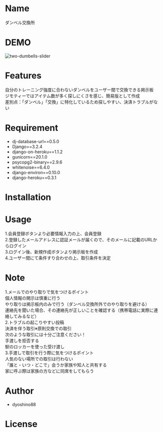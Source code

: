 # Name

ダンベル交換所

# DEMO

![two-dumbells-slider](https://github.com/dyoshino88/Django-app/assets/130971236/39053698-1194-4696-b763-6f0b181a8963)

# Features
自分のトレーニング強度に合わないダンベルをユーザー間で交換できる掲示板<br>
ジモティーではアイテム数が多く探しにくさを感じ、簡易版として作成<br>
差別点：「ダンベル」「交換」に特化しているため探しやすい、決済トラブルがない<br>

# Requirement

* dj-database-url==0.5.0
* Django==3.2.4
* django-on-heroku==1.1.2
* gunicorn==20.1.0
* psycopg2-binary==2.9.6
* whitenoise==6.4.0
* django-environ==0.10.0
* django-heroku==0.3.1

# Installation

# Usage

1.会員登録ボタンより必要情報入力の上、会員登録<br>
2.登録したメールアドレスに認証メールが届くので、そのメールに記載のURLからログイン<br>
3.ログイン後、新規作成ボタンより掲示板を作成<br>
4.ユーザー間にて条件すり合わせの上、取引条件を決定<br>

# Note

1.メールでのやり取りで気をつけるポイント<br>
個人情報の開示は慎重に行う<br>
やり取りは掲示板内のみで行う（ダンベル交換所外でのやり取りを避ける）<br>
連絡先を聞いた場合、その連絡先が正しいことを確認する（携帯電話に実際に連絡してみるなど）<br>
2.トラブルの起こりやすい投稿<br>
決済を伴う取引※原則交換での取引<br>
次のような取引には十分ご注意ください！ <br>
手渡しを拒否する<br>
駅のロッカーを使った受け渡し<br>
3.手渡しで取引を行う際に気をつけるポイント<br>
人気のない場所での取引は行わない<br>
「誰と・いつ・どこで」会うか家族や知人と共有する<br>
家に呼ぶ際は家族の方などに同席をしてもらう<br>

# Author

* dyoshino88


# License

